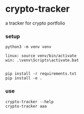 # crypto-tracker
a tracker for crypto portfolio

### setup

```
python3 -m venv venv

linux: source venv/bin/activate
win: .\venv\Scripts\activate.bat


pip install -r requirements.txt
pip install -e .
```

### use

```
crypto-tracker --help
crypto-tracker aaa
```
